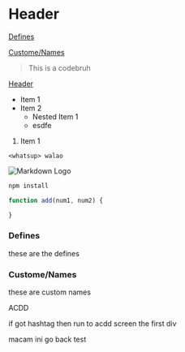# Header
[Defines](#defines)

[Custome/Names](#custom-names)

>This is a codebruh

<!--Links-->
[Header](https://facebook.com)

<!-- UL -->
* Item 1
* Item 2
    * Nested Item 1
    * esdfe

<!-- OL -->
1. Item 1

`<whatsup> walao`

<!-- Images -->
![Markdown Logo]()

<!-- Github Markdown-->

<!-- Code Block -->
```BASH
npm install
```

```javascript
function add(num1, num2) {

}
```





### Defines
these are the defines

### <a name="custome-names"></a>Custome/Names
these are custom names

ACDD

if got hashtag then run to acdd screen the first div

macam ini go back test

